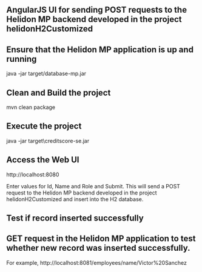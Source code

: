 ## AngularJS UI for sending POST requests to the Helidon MP backend developed in the project helidonH2Customized
## Ensure that the Helidon MP application is up and running
java -jar target/database-mp.jar

## Clean and Build the project
mvn clean package

## Execute the project
java -jar target\creditscore-se.jar

## Access the Web UI
http://localhost:8080

Enter values for Id, Name and Role and Submit.  This will send a POST request to the Helidon MP backend developed in the project helidonH2Customized and insert into the H2 database.

## Test if record inserted successfully
## GET request in the Helidon MP application to test whether new record was inserted successfully.

For example, 
http://localhost:8081/employees/name/Victor%20Sanchez


